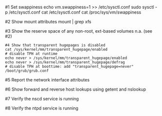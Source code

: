 #1 Set swappiness
echo vm.swappiness=1 >> /etc/sysctl.conf
sudo sysctl -p /etc/sysctl.conf
cat /etc/sysctl.conf
cat /proc/sys/vm/swappiness

#2 Show mount attributes
mount | grep xfs

#3 Show the reserve space of any non-root, ext-based volumes
n.a. (see #2)

    #4 Show that transparent hugepages is disabled
    cat /sys/kernel/mm/transparent_hugepage/enabled
    # disable TPH at runtime
    echo never > /sys/kernel/mm/transparent_hugepage/enabled
    echo never > /sys/kernel/mm/transparent_hugepage/defrag
    # disable TPH at boottime: add "transparent_hugepage=never"
    /boot/grub/grub.conf 

#5 Report the network interface attributes

#6 Show forward and reverse host lookups using getent and nslookup

#7 Verify the nscd service is running

#8 Verify the ntpd service is running


